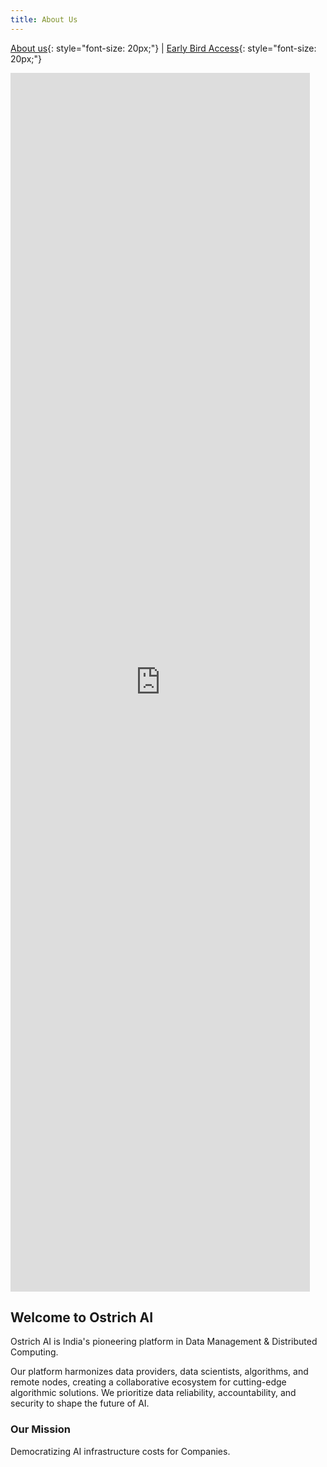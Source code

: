 ```yaml
---
title: About Us
---
```


[About us](/index.md){: style="font-size: 20px;"} | [Early Bird Access](/register.md){: style="font-size: 20px;"}

<iframe width="95%" height="50%" src="https://www.youtube.com/embed/kXoxLXhi7BI" frameborder="0" allow="autoplay; encrypted-media" allowfullscreen></iframe><br>

## Welcome to Ostrich AI

Ostrich AI is India's pioneering platform in Data Management & Distributed Computing.

Our platform harmonizes data providers, data scientists, algorithms, and remote nodes, creating a collaborative ecosystem for cutting-edge algorithmic solutions. We prioritize data reliability, accountability, and security to shape the future of AI.

### Our Mission

Democratizing AI infrastructure costs for Companies.
